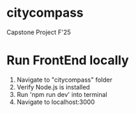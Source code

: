 # citycompass
Capstone Project F'25


# Run FrontEnd locally

1. Navigate to "citycompass" folder
2. Verify Node.js is installed
3. Run 'npm run dev' into terminal
4. Navigate to localhost:3000